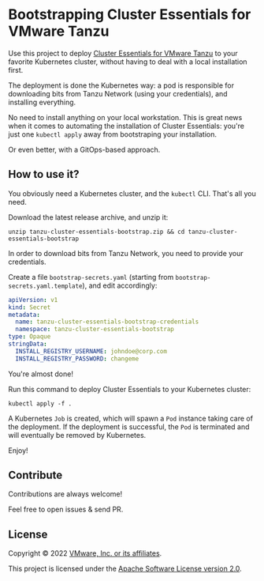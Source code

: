 # Bootstrapping Cluster Essentials for VMware Tanzu

Use this project to deploy
[Cluster Essentials for VMware Tanzu](https://docs.vmware.com/en/Cluster-Essentials-for-VMware-Tanzu/index.html)
to your favorite Kubernetes cluster, without having to deal with a local installation first.

The deployment is done the Kubernetes way: a pod is responsible for downloading
bits from Tanzu Network (using your credentials), and installing everything.

No need to install anything on your local workstation.
This is great news when it comes to automating the installation of
Cluster Essentials: you're just one `kubectl apply` away from bootstraping your installation.

Or even better, with a GitOps-based approach.

## How to use it?

You obviously need a Kubernetes cluster, and the `kubectl` CLI. That's all you need.

Download the latest release archive, and unzip it:

```shell
unzip tanzu-cluster-essentials-bootstrap.zip && cd tanzu-cluster-essentials-bootstrap
```

In order to download bits from Tanzu Network, you need to provide your credentials.

Create a file `bootstrap-secrets.yaml` (starting from `bootstrap-secrets.yaml.template`),
and edit accordingly:

```yaml
apiVersion: v1
kind: Secret
metadata:
  name: tanzu-cluster-essentials-bootstrap-credentials
  namespace: tanzu-cluster-essentials-bootstrap
type: Opaque
stringData:
  INSTALL_REGISTRY_USERNAME: johndoe@corp.com
  INSTALL_REGISTRY_PASSWORD: changeme
```

You're almost done!

Run this command to deploy Cluster Essentials to your Kubernetes cluster:

```shell
kubectl apply -f .
```

A Kubernetes `Job` is created, which will spawn a `Pod` instance taking care of the deployment.
If the deployment is successful, the `Pod` is terminated and will eventually be removed by Kubernetes.

Enjoy!

## Contribute

Contributions are always welcome!

Feel free to open issues & send PR.

## License

Copyright &copy; 2022 [VMware, Inc. or its affiliates](https://vmware.com).

This project is licensed under the [Apache Software License version 2.0](https://www.apache.org/licenses/LICENSE-2.0).
